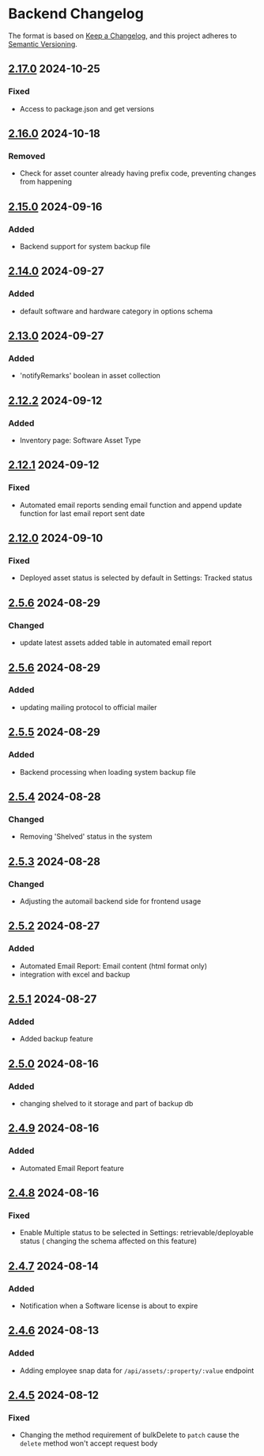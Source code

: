 # Backend Changelog

The format is based on [Keep a Changelog](https://keepachangelog.com/en/1.1.0/),
and this project adheres to [Semantic Versioning](https://semver.org/spec/v2.0.0.html).

## [2.17.0](https://connect.zoho.com/portal/intranet/task/623367000000739043) 2024-10-25
### Fixed
- Access to package.json and get versions


## [2.16.0](https://workplace.zoho.com/#connect_app/portal/intranet/task/623367000000745177) 2024-10-18
### Removed
- Check for asset counter already having prefix code, preventing changes from happening

## [2.15.0](https://workplace.zoho.com/#connect_app/portal/intranet/task/623367000000615263) 2024-09-16 
### Added
- Backend support for system backup file

## [2.14.0](https://connect.zoho.com/portal/intranet/task/623367000000718019) 2024-09-27
### Added
- default software and hardware category in options schema

## [2.13.0](https://connect.zoho.com/portal/intranet/task/623367000000728119) 2024-09-27 
### Added
- 'notifyRemarks' boolean in asset collection

## [2.12.2](https://connect.zoho.com/portal/intranet/task/623367000000281173) 2024-09-12 
### Added
- Inventory page: Software Asset Type

## [2.12.1](https://connect.zoho.com/portal/intranet/task/623367000000597066) 2024-09-12 
### Fixed
- Automated email reports sending email function and append update function for last email report sent date

## [2.12.0](https://connect.zoho.com/portal/intranet/task/623367000000658393) 2024-09-10 
### Fixed
- Deployed asset status is selected by default in Settings: Tracked status

## [2.5.6](https://connect.zoho.com/portal/intranet/task/623367000000590081) 2024-08-29 
### Changed
- update latest assets added table in automated email report

## [2.5.6](https://gitlab.com/full-scale-internship/stockpilot/-/commit/9ab62005be3ee96414616235fb39d70bb09a62a8) 2024-08-29 
### Added
- updating mailing protocol to official mailer

## [2.5.5](https://connect.zoho.com/portal/intranet/task/623367000000615263) 2024-08-29 
### Added
- Backend processing when loading system backup file

## [2.5.4](https://connect.zoho.com/portal/intranet/task/623367000000601111) 2024-08-28 
### Changed
- Removing 'Shelved' status in the system

## [2.5.3](https://connect.zoho.com/portal/intranet/task/623367000000599090) 2024-08-28 
### Changed
- Adjusting the automail backend side for frontend usage

## [2.5.2](https://connect.zoho.com/portal/intranet/task/623367000000590081) 2024-08-27 
### Added
- Automated Email Report: Email content (html format only)
- integration with excel and backup

## [2.5.1](https://connect.zoho.com/portal/intranet/task/623367000000597034) 2024-08-27 
### Added
- Added backup feature

## [2.5.0](https://connect.zoho.com/portal/intranet/task/623367000000601111) 2024-08-16 
### Added
- changing shelved to it storage and part of backup db

## [2.4.9](https://connect.zoho.com/portal/intranet/task/623367000000597248) 2024-08-16 
### Added
- Automated Email Report feature

## [2.4.8](https://connect.zoho.com/portal/intranet/task/623367000000584055) 2024-08-16 
### Fixed
- Enable Multiple status to be selected in Settings: retrievable/deployable status ( changing the schema affected on this feature)

## [2.4.7](https://connect.zoho.com/portal/intranet/task/623367000000570055) 2024-08-14 
### Added
- Notification when a Software license is about to expire

## [2.4.6](https://connect.zoho.com/portal/intranet/task/623367000000584121) 2024-08-13 
### Added
- Adding employee snap data for `/api/assets/:property/:value` endpoint

## [2.4.5](https://connect.zoho.com/portal/intranet/task/623367000000573043) 2024-08-12 
### Fixed
- Changing the method requirement of bulkDelete to `patch` cause the `delete` method won't accept request body